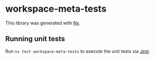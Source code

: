 # workspace-meta-tests

This library was generated with [Nx](https://nx.dev).

## Running unit tests

Run `nx test workspace-meta-tests` to execute the unit tests via [Jest](https://jestjs.io).

